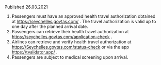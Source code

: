 Published 26.03.2021
1. Passengers must have an approved health travel authorization obtained at <a href="https://seychelles.govtas.com/">https://seychelles.govtas.com/</a> . The travel authorization is valid up to one day after the planned arrival date.
2. Passengers can retrieve their health travel authorization at <a href="https://seychelles.govtas.com/application-check">https://seychelles.govtas.com/application-check</a> .
3. Airlines can retrieve and verify health travel authorization at <a href="https://Seychelles.govtas.com/status-check">https://Seychelles.govtas.com/status-check</a> or via the app <a href="https://tvalidator.app/">https://tvalidator.app/</a> .
4. Passengers are subject to medical screening upon arrival. 

